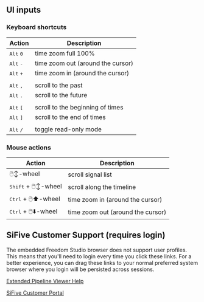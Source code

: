 
##



## UI inputs

### Keyboard shortcuts

| Action | Description |
|-|-|
| <kbd>Alt</kbd> <kbd>0</kbd> | time zoom full 100% |
| <kbd>Alt</kbd> <kbd>-</kbd> | time zoom out (around the cursor) |
| <kbd>Alt</kbd> <kbd>+</kbd> | time zoom in (around the cursor) |
|||
| <kbd>Alt</kbd> <kbd>,</kbd> | scroll to the past |
| <kbd>Alt</kbd> <kbd>.</kbd> | scroll to the future |
|||
| <kbd>Alt</kbd> <kbd>[</kbd> | scroll to the beginning of times |
| <kbd>Alt</kbd> <kbd>]</kbd> | scroll to the end of times |
|||
| <kbd>Alt</kbd> <kbd>/</kbd> | toggle read-only mode |

### Mouse actions

| Action | Description |
|-|-|
| 🖱️↕️-wheel | scroll signal list |
| <kbd>Shift</kbd> + 🖱️↕️-wheel  | scroll along the timeline |
| <kbd>Ctrl</kbd> + 🖱️⬆️-wheel | time zoom in (around the cursor) |
| <kbd>Ctrl</kbd> + 🖱️⬇️-wheel | time zoom out (around the cursor) |

## SiFive Customer Support (requires login)

The embedded Freedom Studio browser does not support user profiles.  This means that you'll need to login every time
you click these links.  For a better experience, you can drag these links to your normal preferred system browser where
you login will be persisted across sessions.

[Extended Pipeline Viewer Help](https://sifive.atlassian.net/wiki/spaces/S5CKB/pages/2421392498/Freedom+Studio+Pipeline+Viewer+2022.12+Help) 

[SiFive Customer Portal](https://sifive.atlassian.net/servicedesk/customer/portal/47/article/465732086?src=-88580917)